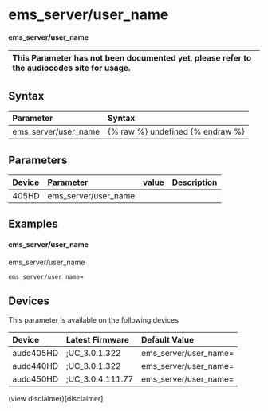 ﻿---
description: ems_server/user_name
search: false
---

# ems_server/user_name

#### ems_server/user_name


| This Parameter has not been documented yet, please refer to the audiocodes site for usage.  |
| :--- |

## Syntax
| Parameter | Syntax |
| :--- | :--- |
|ems_server/user_name | {% raw %} undefined {% endraw %} |

## Parameters
|Device|Parameter|value|Description|
|:---|:---|:---|:---|
| 405HD | ems_server/user_name |  |  |

## Examples
#### ems_server/user_name

ems_server/user_name

```
ems_server/user_name=
```

## Devices
This parameter is available on the following devices

| Device | Latest Firmware | Default Value |
|:---|:---|:---|
| audc405HD | ;UC_3.0.1.322 | ems_server/user_name= 
| audc440HD | ;UC_3.0.1.322 | ems_server/user_name= 
| audc450HD | ;UC_3.0.4.111.77 | ems_server/user_name= 

(view disclaimer)[disclaimer]
